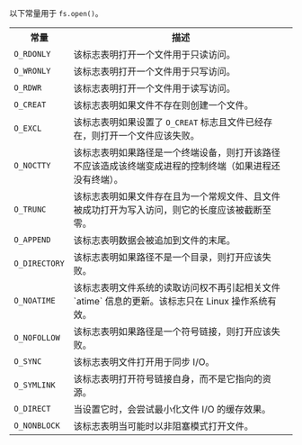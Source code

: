 
以下常量用于 `fs.open()`。

<table>
  <tr>
    <th>常量</th>
    <th>描述</th>
  </tr>
  <tr>
    <td><code>O_RDONLY</code></td>
    <td>该标志表明打开一个文件用于只读访问。</td>
  </tr>
  <tr>
    <td><code>O_WRONLY</code></td>
    <td>该标志表明打开一个文件用于只写访问。</td>
  </tr>
  <tr>
    <td><code>O_RDWR</code></td>
    <td>该标志表明打开一个文件用于读写访问。</td>
  </tr>
  <tr>
    <td><code>O_CREAT</code></td>
    <td>该标志表明如果文件不存在则创建一个文件。</td>
  </tr>
  <tr>
    <td><code>O_EXCL</code></td>
    <td>该标志表明如果设置了 <code>O_CREAT</code> 标志且文件已经存在，则打开一个文件应该失败。</td>
  </tr>
  <tr>
    <td><code>O_NOCTTY</code></td>
    <td>该标志表明如果路径是一个终端设备，则打开该路径不应该造成该终端变成进程的控制终端（如果进程还没有终端）。</td>
  </tr>
  <tr>
    <td><code>O_TRUNC</code></td>
    <td>该标志表明如果文件存在且为一个常规文件、且文件被成功打开为写入访问，则它的长度应该被截断至零。</td>
  </tr>
  <tr>
    <td><code>O_APPEND</code></td>
    <td>该标志表明数据会被追加到文件的末尾。</td>
  </tr>
  <tr>
    <td><code>O_DIRECTORY</code></td>
    <td>该标志表明如果路径不是一个目录，则打开应该失败。</td>
  </tr>
  <tr>
  <td><code>O_NOATIME</code></td>
    <td>该标志表明文件系统的读取访问权不再引起相关文件 `atime` 信息的更新。该标志只在 Linux 操作系统有效。</td>
  </tr>
  <tr>
    <td><code>O_NOFOLLOW</code></td>
    <td>该标志表明如果路径是一个符号链接，则打开应该失败。</td>
  </tr>
  <tr>
    <td><code>O_SYNC</code></td>
    <td>该标志表明文件打开用于同步 I/O。</td>
  </tr>
  <tr>
    <td><code>O_SYMLINK</code></td>
    <td>该标志表明打开符号链接自身，而不是它指向的资源。</td>
  </tr>
  <tr>
    <td><code>O_DIRECT</code></td>
    <td>当设置它时，会尝试最小化文件 I/O 的缓存效果。</td>
  </tr>
  <tr>
    <td><code>O_NONBLOCK</code></td>
    <td>该标志表明当可能时以非阻塞模式打开文件。</td>
  </tr>
</table>


